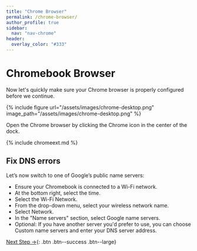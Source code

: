 ```yaml
---
title: "Chrome Browser"
permalink: /chrome-browser/
author_profile: true
sidebar:
  nav: "nav-chrome"
header:
  overlay_color: "#333"
---
```

# Chromebook Browser

Now let's quickly make sure your Chrome browser is properly configured before we continue.

{% include figure url="/assets/images/chrome-desktop.png" image_path="/assets/images/chrome-desktop.png" %}

Open the Chrome browser by clicking the Chrome icon in the center of the dock.

{% include chromeext.md %}

## Fix DNS errors

Let’s now switch to one of Google’s public name servers:

* Ensure your Chromebook is connected to a Wi-Fi network.
* At the bottom right, select the time.
* Select the Wi-Fi Network.
* From the drop-down menu, select your wireless network name.
* Select Network.
* In the "Name servers" section, select Google name servers.
* Optional: If you have another server you'd prefer to use, you can choose Custom name servers and enter your DNS server address.

[Next Step &rarr;](/chrome-go/){: .btn .btn--success .btn--large}
